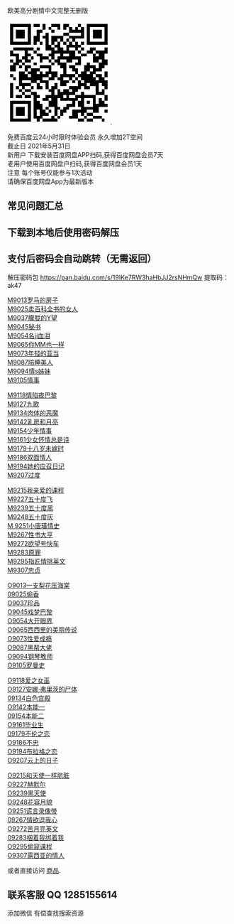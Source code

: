 欧美高分剧情中文完整无删版

![扫码](https://github.com/v587wang/v587wang.github.io/blob/main/%E6%89%AB%E7%A0%81%E9%A2%86%E5%8F%96%E4%BC%9A%E5%91%98%202T%E7%A9%BA%E9%97%B4.jpg).

免费百度云24小时限时体验会员 永久增加2T空间  
截止日   2021年5月31日  
新用户 下载安装百度网盘APP扫码,获得百度网盘会员7天  
老用户使用百度网盘户扫码,获得百度网盘会员1天  
注意 每个账号仅能参与1次活动  
请确保百度网盘App为最新版本  

## 常见问题汇总
## 下载到本地后使用密码解压
## 支付后密码会自动跳转（无需返回）

解压密码包   https://pan.baidu.com/s/19IKe7RW3haHbJJ2rsNHmQw 提取码：ak47

[M9013罗马的房子](https://pan.baidu.com/s/1pFQGWrmFZFNb88UFD0Yaaw)  
[M9025卖百科全书的女人](https://pan.baidu.com/s/1M9YJ6pOeW6-oXaGwXr5mtg)  
[M9037朦胧的Y望](https://pan.baidu.com/s/1O7VyESvOIut3r81DuvSsSQ)  
[M9045秘书](https://pan.baidu.com/s/1RPj21TXRDhUT7Ke7FwDdYg)  
[M9054名ji血泪](https://pan.baidu.com/s/10wq1bBTuncRnKHM2uN5NkA)  
[M9065你MM也一样](https://pan.baidu.com/s/13uYpzgQAqFtaVhMhRy-w5w)  
[M9073年轻的亚当](https://pan.baidu.com/s/1FwpqEgv8KPj3gie_oFynOA)  
[M9087陪睡美人](https://pan.baidu.com/s/1_6esNmxob5n_UGoK79HQcA)  
[M9094情s姊妹](https://pan.baidu.com/s/1fBddpVbmLvlJ0yiM0t0pdQ)  
[M9105情事 ](https://pan.baidu.com/s/1srPh5O5BeuPWxuyff845Cg)  

[M9118情陷夜巴黎](https://pan.baidu.com/s/1_egrfeEkP9Fx6wp7JXIscw)  
[M9127九歌](https://pan.baidu.com/s/1jrH-I3GJLWNiYXsddPMI4Q)  
[M9134肉体的恶魔](https://pan.baidu.com/s/1wOcO1M-tdU-TszfGQmdrEA)  
[M9142乳房和月亮](https://pan.baidu.com/s/1C0vvklweBU_D_8qxeWpn3A)  
[M9154少年情事](https://pan.baidu.com/s/1Vj4zckjnEQhifpy54qnyeA)  
[M9161少女怀情总是诗](https://pan.baidu.com/s/1R1W32d8KoJ1FZqsti52pPg)  
[M9179十八岁未嫁时](https://pan.baidu.com/s/1ho4eGwK8wVvPrDtOYlmzOQ)  
[M9186双面情人](https://pan.baidu.com/s/1ErAfoceBg-27czFymrLrAQ)  
[M9194她的应召日记](https://pan.baidu.com/s/1FejKhnQzUF-PIkSMgt3nnw)  
[M9207过度](https://pan.baidu.com/s/17WcCyT76rFvVia_lVuxVpA)  

[M9215我亲爱的课程](https://pan.baidu.com/s/1SIWRKCqa70zm8TM49tEHbw)  
[M9227五十度飞](https://pan.baidu.com/s/1l5STK00kQL6YT9PWhFWUHA)  
[M9239五十度黑 ](https://pan.baidu.com/s/1jH9pQTgMQK9jCMzPChrzxA)  
[M9248五十度灰](https://pan.baidu.com/s/1XuPZxtAAMEPLlpSOiS-RSw)  
[M 9251小唐璜情史](https://pan.baidu.com/s/1zvYR4ee0f3awauo_GnDTCw)  
[M9267性书大亨](https://pan.baidu.com/s/1uy-OXZue7zpP-CdfnVGsAA)  
[M9272欲望号快车](https://pan.baidu.com/s/11bapGlXCIoGA4szQIul6Ww)  
[M9283原罪](https://pan.baidu.com/s/1A-vVHZOOKAOt-NHv3xP-8w)  
[M9295指匠情挑英文](https://pan.baidu.com/s/1Cz5YuYLdyUFtdumfUxRhXQ)  
[M9307忠贞](https://pan.baidu.com/s/1je48pNUULFbDliyZFHrRVg)  

[O9013一支梨花压海棠](https://pan.baidu.com/s/1d7mxqRyzNqSp3d7Uk8aw-Q)  
[09025偷香](https://pan.baidu.com/s/1cPKsFLejT3YJNDXQmUzjWg)  
[O9037珍品](https://pan.baidu.com/s/1BzJabFC3Un1e-ykOI2e-sQ)  
[O9045戏梦巴黎](https://pan.baidu.com/s/1ZImgnscfjXNg_ITYmFCE0w)  
[O9054大开眼界](https://pan.baidu.com/s/1ksVlRKFVMWg9YJVmjRRBbA)  
[O9065西西里的美丽传说](https://pan.baidu.com/s/1BO2Yv32-o8yjaAtzfBWtGA)  
[O9073性爱成瘾](https://pan.baidu.com/s/17g84gu8aRexBYY5VdMcILw)  
[O9087黑帮大佬](https://pan.baidu.com/s/1McRpEq9Cg1hFNRokskjbDA)  
[O9094钢琴教师](https://pan.baidu.com/s/1PTvh4BROmTA2I5JQsah1nA)  
[O9105罗曼史](https://pan.baidu.com/s/1gBMyon8sHEBThShBlEz7Fw)  

[O9118爱之女巫](https://pan.baidu.com/s/1xSosR-uaYaXx_DRB_R2veA)  
[O9127安娜·弗里茨的尸体](https://pan.baidu.com/s/1eJ7aUnMfs8yE64gF9F4C-Q)  
[09134白色宫殿](https://pan.baidu.com/s/1VXrQOOYf7gTcp6_QfE7SMg)  
[O9142本能一](https://pan.baidu.com/s/1LFDcmFZ2jp_PDI7VQuZxxA)  
[09154本能二](https://pan.baidu.com/s/1C3yoUA15oC8qyNUh8P4MAg)  
[O9161毕业生](https://pan.baidu.com/s/1mKRidZ-k7xCHUuB9KhZsRQ)  
[09179不伦之恋](https://pan.baidu.com/s/1YcO_QbgF-8URms2p60VeIA)  
[O9186不忠 ](https://pan.baidu.com/s/1TN4yB_AiYsetL5eq1YOM9A)  
[O9194布拉格之恋](https://pan.baidu.com/s/170TcmtqF2sCRio2Gj4Fl1Q)  
[O9207云上的日子](https://pan.baidu.com/s/1boZlbvwRHocdqVwFcjIVrA)  

[O9215和天使一样肮脏](https://pan.baidu.com/s/1yeHKS3_qOGXqX56lm37pvg)  
[O9227赫默尔](https://pan.baidu.com/s/1n_dfLkezXzvkE4uFl0e7Ug)  
[O9239黑天使](https://pan.baidu.com/s/12KiwF48_quAF8YT1vrwMQQ)  
[O9248花容月貌](https://pan.baidu.com/s/1TvjC4wRo8_xB_Ou0zeIF1g)  
[O9251谎言录像带](https://pan.baidu.com/s/1CSBM9Gz_jI6rBS5oWxRs0Q)  
[09267情欲逗我心](https://pan.baidu.com/s/1scL5cJxpfLgnoh9iniBVMg)  
[O9272苦月亮英文 ](https://pan.baidu.com/s/1vohYQd8BiXdPfLLSIzjIEg)  
[09283捆着我绑着我](https://pan.baidu.com/s/1_D2ixp00UKwKDL0oMBiUHg)  
[O9295偷窥课程](https://pan.baidu.com/s/17CpB_zNt7tfR3uJ0abq_Zg)  
[O9307露西亚的情人](https://pan.baidu.com/s/1L8Nx_ktkVIXD3cccsiDvwQ)  

或者直接访问 [商品](http://18ka.net/details/37486A23).

## 联系客服  QQ 1285155614
添加微信   有偿查找搜索资源
